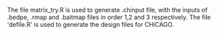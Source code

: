 The file matrix_try.R is used to generate .chinput file, with the inputs of .bedpe, .rmap and .baitmap files in order 1,2 and 3 respectively.
The file 'defile.R' is used to generate the design files for CHiCAGO.
